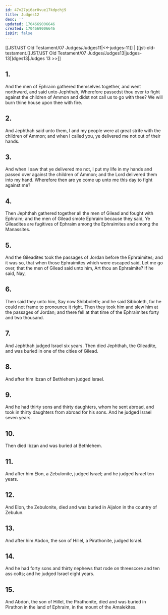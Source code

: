 ```yaml
---
id: 47v27pi6ar0vue17kdpchj9
title: Judges12
desc: ''
updated: 1704669006646
created: 1704669006646
isDir: false
---
```

[[JST/JST Old Testament/07 Judges/Judges11|<<-judges-11]] | [[jst-old-testament.[[JST/JST Old Testament/07 Judges/Judges13|judges-13]]dges13|Judges 13 >>]]
## 1.
And the men of Ephraim gathered themselves together, and went northward, and said unto Jephthah, Wherefore passedst thou over to fight against the children of Ammon and didst not call us to go with thee? We will burn thine house upon thee with fire.
## 2.
And Jephthah said unto them, I and my people were at great strife with the children of Ammon; and when I called you, ye delivered me not out of their hands.
## 3.
And when I saw that ye delivered me not, I put my life in my hands and passed over against the children of Ammon; and the Lord delivered them into my hand. Wherefore then are ye come up unto me this day to fight against me?
## 4.
Then Jephthah gathered together all the men of Gilead and fought with Ephraim; and the men of Gilead smote Ephraim because they said, Ye Gileadites are fugitives of Ephraim among the Ephraimites and among the Manassites.
## 5.
And the Gileadites took the passages of Jordan before the Ephraimites; and it was so, that when those Ephraimites which were escaped said, Let me go over, that the men of Gilead said unto him, Art thou an Ephraimite? If he said, Nay,
## 6.
Then said they unto him, Say now Shibboleth; and he said Sibboleth, for he could not frame to pronounce it right. Then they took him and slew him at the passages of Jordan; and there fell at that time of the Ephraimites forty and two thousand.
## 7.
And Jephthah judged Israel six years. Then died Jephthah, the Gileadite, and was buried in one of the cities of Gilead.
## 8.
And after him Ibzan of Bethlehem judged Israel.
## 9.
And he had thirty sons and thirty daughters, whom he sent abroad, and took in thirty daughters from abroad for his sons. And he judged Israel seven years.
## 10.
Then died Ibzan and was buried at Bethlehem.
## 11.
And after him Elon, a Zebulonite, judged Israel; and he judged Israel ten years.
## 12.
And Elon, the Zebulonite, died and was buried in Aijalon in the country of Zebulun.
## 13.
And after him Abdon, the son of Hillel, a Pirathonite, judged Israel.
## 14.
And he had forty sons and thirty nephews that rode on threescore and ten ass colts; and he judged Israel eight years.
## 15.
And Abdon, the son of Hillel, the Pirathonite, died and was buried in Pirathon in the land of Ephraim, in the mount of the Amalekites.

